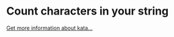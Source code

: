 Count characters in your string
=
[Get more information about kata...](https://www.codewars.com//kata/52efefcbcdf57161d4000091)